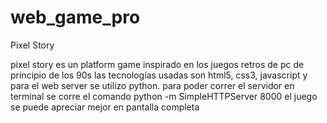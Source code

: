 # web_game_pro

Pixel Story

pixel story es un platform game inspirado en los juegos retros de pc de principio de los 90s
las tecnologías usadas son html5, css3, javascript y para el web server se utilizo python.
para poder correr el servidor en terminal se corre el comando python -m SimpleHTTPServer 8000
el juego se puede apreciar mejor en pantalla completa 


